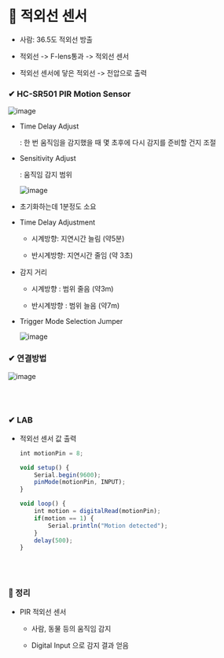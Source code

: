 # 📌 적외선 센서

- 사람: 36.5도 적외선 방출

- 적외선 -> F-lens통과 -> 적외선 센서

- 적외선 센서에 닿은 적외선 -> 전압으로 출력

### ✔ HC-SR501 PIR Motion Sensor

![image](https://user-images.githubusercontent.com/54584063/84300179-e9880c80-ab8c-11ea-8f45-a92894df6198.png)

- Time Delay Adjust 
    
    : 한 번 움직임을 감지했을 때 몇 초후에 다시 감지를 준비할 건지 조절

- Sensitivity Adjust

    : 움직임 감지 범위

    ![image](https://user-images.githubusercontent.com/54584063/84300457-471c5900-ab8d-11ea-8f74-2b28f6cb303a.png)

- 초기화하는데 1분정도 소요

- Time Delay Adjustment

    - 시계방향: 지연시간 늘림 (약5분)

    - 반시계방향: 지연시간 줄임 (약 3초)

- 감지 거리

    - 시계방향 : 범위 줄음 (약3m)

    - 반시계방향 : 범위 늘음 (약7m)

- Trigger Mode Selection Jumper

    ![image](https://user-images.githubusercontent.com/54584063/84300857-ce69cc80-ab8d-11ea-98db-5ac808511ad3.png)



### ✔ 연결방법

![image](https://user-images.githubusercontent.com/54584063/84300956-f5c09980-ab8d-11ea-8796-be2c8df96501.png)

<br><br>

### ✔ LAB

- 적외선 센서 값 출력

    ```js
    int motionPin = 8;

    void setup() { 
        Serial.begin(9600);
        pinMode(motionPin, INPUT);
    }

    void loop() {
        int motion = digitalRead(motionPin);
        if(motion == 1) { 
            Serial.println("Motion detected"); 
        }
        delay(500);
    }
    ```



<br><br>

### 🔎 정리

- PIR 적외선 센서

    - 사람, 동물 등의 움직임 감지

    - Digital Input 으로 감지 결과 얻음